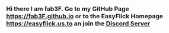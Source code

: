 ### Hi there I am fab3F. Go to my GitHub Page https://fab3F.github.io or to the EasyFlick Homepage https://easyflick.us.to an join the [Discord Server](https://discord.gg/dkpKAdvarP)
